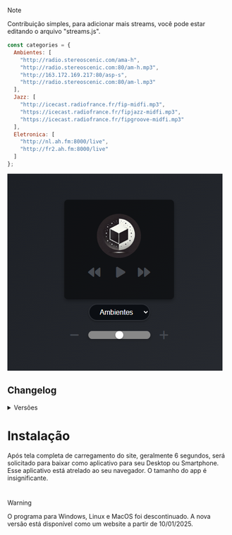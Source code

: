> [!NOTE]  
> Contribuição simples, para adicionar mais streams, você pode estar editando o arquivo "streams.js".
> ```js
> const categories = {
>   Ambientes: [
>     "http://radio.stereoscenic.com/ama-h",
>     "http://radio.stereoscenic.com:80/am-h.mp3",
>     "http://163.172.169.217:80/asp-s",
>     "http://radio.stereoscenic.com:80/am-l.mp3"
>   ],
>   Jazz: [
>     "http://icecast.radiofrance.fr/fip-midfi.mp3",
>     "https://icecast.radiofrance.fr/fipjazz-midfi.mp3",
>     "https://icecast.radiofrance.fr/fipgroove-midfi.mp3"
>   ],
>   Eletronica: [
>     "http://nl.ah.fm:8000/live",
>     "http://fr2.ah.fm:8000/live"
>   ]
> };
> ```

![](/assets/image.png)

## Changelog

<details>
  <summary>Versões</summary>
  <details>
  <summary>1.0.4</summary>
  Em 10/01/2025, o programa tinha mais de 500 MB. Devido ao seu tamanho, incompatibilidade para construção no MacOS e bugs nas versões 1.0.2 e 1.0.3, causados por dependências incompatíveis, o projeto foi migrado para a tecnologia PWA.
  </details>
  <details>
    <summary>1.0.3</summary>
    - Imagens da logo, do seu sistema, foram corrigidas. #Regression.
    </details>
  <details>
    <summary>1.0.2</summary>
    - Novo layout adicionado para o programa.
    - Novos streams incluídas.
    - Compatível para Mac (Experimental).
  </details>
  <details>
    <summary>1.0.1/0</summary>
    - Versão simples web.
    - Programa para Windows e Linux.
  </details>

</details>

# Instalação

Após tela completa de carregamento do site, geralmente 6 segundos, será solicitado para baixar como aplicativo para seu Desktop ou Smartphone. Esse aplicativo está atrelado ao seu navegador. O tamanho do app é insignificante.

#

> [!WARNING]
> O programa para Windows, Linux e MacOS foi descontinuado. A nova versão está disponível como um website a partir de 10/01/2025.
